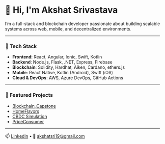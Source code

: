 # 👋 Hi, I'm Akshat Srivastava

I’m a full-stack and blockchain developer passionate about building scalable systems across web, mobile, and decentralized environments.

---

### 🔧 Tech Stack
- **Frontend**: React, Angular, Ionic, Swift, Kotlin
- **Backend**: Node.js, Flask, .NET, Express, Firebase
- **Blockchain**: Solidity, Hardhat, Aiken, Cardano, ethers.js
- **Mobile**: React Native, Kotlin (Android), Swift (iOS)
- **Cloud & DevOps**: AWS, Azure DevOps, GitHub Actions

---

### 🚀 Featured Projects
- [Blockchain_Capstone](https://github.com/akshatsrivastava/Blockchain_Capstone)
- [HomeFlavors](https://github.com/akshatsrivastava/HomeFlavors)
- [CBDC Simulation](https://github.com/akshatsrivastava/CBDC)
- [PriceConsumer](https://github.com/akshatsrivastava/PriceConsumer)

---

📫 [LinkedIn](https://www.linkedin.com/in/akshatsri19/) • 📧 akshatsri19@gmail.com
